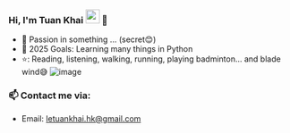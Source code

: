 ### Hi, I'm Tuan Khai <img src="https://media.giphy.com/media/hvRJCLFzcasrR4ia7z/giphy.gif" width="25px"> 🌻  


- 🔭 Passion in something ... (secret😊)
- 💪 2025 Goals: Learning many things in Python
- ⭐: Reading, listening, walking, running, playing badminton... and blade wind😅
![image](https://github.com/user-attachments/assets/0a3a88de-2a8d-4218-85c6-4754f66c1fb1)

### 📫 Contact me via:
- Email: letuankhai.hk@gmail.com
